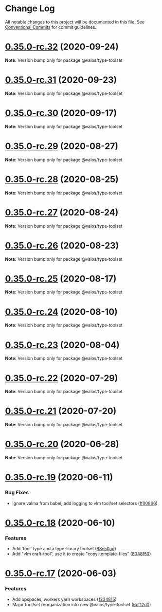 # Change Log

All notable changes to this project will be documented in this file.
See [Conventional Commits](https://conventionalcommits.org) for commit guidelines.

# [0.35.0-rc.32](https://github.com/valaatech/kernel/compare/v0.35.0-rc.31...v0.35.0-rc.32) (2020-09-24)

**Note:** Version bump only for package @valos/type-toolset





# [0.35.0-rc.31](https://github.com/valaatech/kernel/compare/v0.35.0-rc.30...v0.35.0-rc.31) (2020-09-23)

**Note:** Version bump only for package @valos/type-toolset





# [0.35.0-rc.30](https://github.com/valaatech/kernel/compare/v0.35.0-rc.29...v0.35.0-rc.30) (2020-09-17)

**Note:** Version bump only for package @valos/type-toolset





# [0.35.0-rc.29](https://github.com/valaatech/kernel/compare/v0.35.0-rc.28...v0.35.0-rc.29) (2020-08-27)

**Note:** Version bump only for package @valos/type-toolset





# [0.35.0-rc.28](https://github.com/valaatech/kernel/compare/v0.35.0-rc.27...v0.35.0-rc.28) (2020-08-25)

**Note:** Version bump only for package @valos/type-toolset





# [0.35.0-rc.27](https://github.com/valaatech/kernel/compare/v0.35.0-rc.26...v0.35.0-rc.27) (2020-08-24)

**Note:** Version bump only for package @valos/type-toolset





# [0.35.0-rc.26](https://github.com/valaatech/kernel/compare/v0.35.0-rc.25...v0.35.0-rc.26) (2020-08-23)

**Note:** Version bump only for package @valos/type-toolset





# [0.35.0-rc.25](https://github.com/valaatech/kernel/compare/v0.35.0-rc.24...v0.35.0-rc.25) (2020-08-17)

**Note:** Version bump only for package @valos/type-toolset





# [0.35.0-rc.24](https://github.com/valaatech/kernel/compare/v0.35.0-rc.23...v0.35.0-rc.24) (2020-08-10)

**Note:** Version bump only for package @valos/type-toolset





# [0.35.0-rc.23](https://github.com/valaatech/kernel/compare/v0.35.0-rc.22...v0.35.0-rc.23) (2020-08-04)

**Note:** Version bump only for package @valos/type-toolset





# [0.35.0-rc.22](https://github.com/valaatech/kernel/compare/v0.35.0-rc.21...v0.35.0-rc.22) (2020-07-29)

**Note:** Version bump only for package @valos/type-toolset





# [0.35.0-rc.21](https://github.com/valaatech/kernel/compare/v0.35.0-rc.20...v0.35.0-rc.21) (2020-07-20)

**Note:** Version bump only for package @valos/type-toolset





# [0.35.0-rc.20](https://github.com/valaatech/kernel/compare/v0.35.0-rc.19...v0.35.0-rc.20) (2020-06-28)

**Note:** Version bump only for package @valos/type-toolset





# [0.35.0-rc.19](https://github.com/valaatech/kernel/compare/v0.35.0-rc.18...v0.35.0-rc.19) (2020-06-11)


### Bug Fixes

* Ignore valma from babel, add logging to vlm tool/set selectors ([ff00866](https://github.com/valaatech/kernel/commit/ff008666041ac322f10285d78ca607bf2ee14ebc))





# [0.35.0-rc.18](https://github.com/valaatech/kernel/compare/v0.35.0-rc.17...v0.35.0-rc.18) (2020-06-10)


### Features

* Add 'tool' type and a type-library toolset ([88e50ad](https://github.com/valaatech/kernel/commit/88e50ad2544f143506ddf1e7ebc6fcd0aad9e172))
* Add "vlm craft-tool", use it to create "copy-template-files" ([8048f50](https://github.com/valaatech/kernel/commit/8048f50ec7ebb8985abe46a186b8828cbe3985f8))





# [0.35.0-rc.17](https://github.com/valaatech/kernel/compare/v0.35.0-rc.16...v0.35.0-rc.17) (2020-06-03)


### Features

* Add opspaces, workers yarn workspaces ([1234815](https://github.com/valaatech/kernel/commit/1234815e5564c0abaedc85d81e1e37604075a3a6))
* Major tool/set reorganization into new @valos/type-toolset ([6cf12d0](https://github.com/valaatech/kernel/commit/6cf12d039ead5ac19dc818edce0832446f51b7c3))

